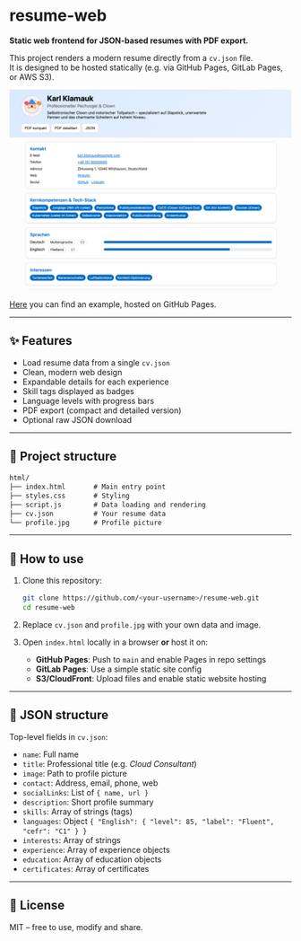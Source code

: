 # resume-web

**Static web frontend for JSON-based resumes with PDF export.**

This project renders a modern resume directly from a `cv.json` file.  
It is designed to be hosted statically (e.g. via GitHub Pages, GitLab Pages, or AWS S3).

![example](example.png)

[Here](https://slauger.github.io/resume-web/) you can find an example, hosted on GitHub Pages.

---

## ✨ Features

- Load resume data from a single `cv.json`
- Clean, modern web design
- Expandable details for each experience
- Skill tags displayed as badges
- Language levels with progress bars
- PDF export (compact and detailed version)
- Optional raw JSON download

---

## 📂 Project structure

```
html/
├── index.html       # Main entry point
├── styles.css       # Styling
├── script.js        # Data loading and rendering
├── cv.json          # Your resume data
└── profile.jpg      # Profile picture
```

---

## 🔧 How to use

1. Clone this repository:
   ```bash
   git clone https://github.com/<your-username>/resume-web.git
   cd resume-web
   ```

2. Replace `cv.json` and `profile.jpg` with your own data and image.

3. Open `index.html` locally in a browser **or** host it on:
   - **GitHub Pages**: Push to `main` and enable Pages in repo settings  
   - **GitLab Pages**: Use a simple static site config  
   - **S3/CloudFront**: Upload files and enable static website hosting  

---

## 📝 JSON structure

Top-level fields in `cv.json`:

- `name`: Full name  
- `title`: Professional title (e.g. *Cloud Consultant*)  
- `image`: Path to profile picture  
- `contact`: Address, email, phone, web  
- `socialLinks`: List of `{ name, url }`  
- `description`: Short profile summary  
- `skills`: Array of strings (tags)  
- `languages`: Object `{ "English": { "level": 85, "label": "Fluent", "cefr": "C1" } }`  
- `interests`: Array of strings  
- `experience`: Array of experience objects  
- `education`: Array of education objects  
- `certificates`: Array of certificates  

---

## 📄 License

MIT – free to use, modify and share.
